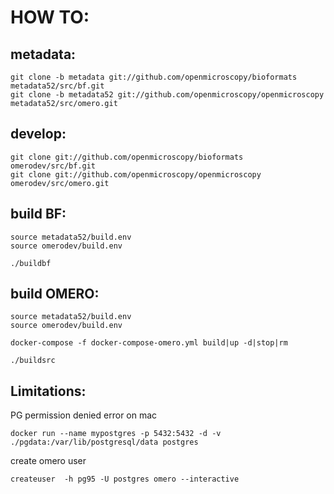 HOW TO:
=======

metadata:
---------

    git clone -b metadata git://github.com/openmicroscopy/bioformats metadata52/src/bf.git
    git clone -b metadata52 git://github.com/openmicroscopy/openmicroscopy metadata52/src/omero.git

develop:
--------

    git clone git://github.com/openmicroscopy/bioformats omerodev/src/bf.git
    git clone git://github.com/openmicroscopy/openmicroscopy omerodev/src/omero.git

build BF:
---------

    source metadata52/build.env
    source omerodev/build.env

    ./buildbf

build OMERO:
------------

    source metadata52/build.env
    source omerodev/build.env

    docker-compose -f docker-compose-omero.yml build|up -d|stop|rm

    ./buildsrc

Limitations:
------------

PG permission denied error on mac

    docker run --name mypostgres -p 5432:5432 -d -v ./pgdata:/var/lib/postgresql/data postgres

create omero user

    createuser  -h pg95 -U postgres omero --interactive
